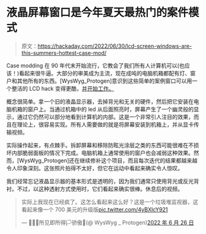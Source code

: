 # 液晶屏幕窗口是今年夏天最热门的案件模式

> 原文：<https://hackaday.com/2022/06/30/lcd-screen-windows-are-this-summers-hottest-case-mod/>

Case modding 在 90 年代末开始流行，它教会了我们所有人计算机可以(也应该！)看起来很牛逼。大部分的审美成为主流，现在成吨的电脑机箱都配有灯、窗户和其他所有的东西。[WysWyg_Protogen]意识到这些简单的案例窗口可以用一个整洁的 LCD hack 变得更酷，[并开始工作。](https://twitter.com/WysWyg_Protogen/status/1540435297825062915)

概念很简单。拿一个旧的液晶显示器，去掉背光和无关的硬件，然后把它安装在电脑机箱的窗户上。当通过机箱中的 led 从后面照亮时，屏幕产生了一个幽灵般的显示，通过它仍然可以部分地看到计算机的内部。这是一个非常引人注目的效果，而且在理论上，很容易实现。所有人需要做的就是将屏幕安装到机箱上，并从显卡传输视频。

实际操作起来，有点棘手。拆卸屏幕和移除防眩光涂层之类的东西可能很难在不损坏内部脆弱面板的情况下完成。电脑机箱上通常使用的窗户也会减弱这种效果。然而，[WysWyg_Protogen]还在继续修补这个项目，而且每次迭代的结果都越来越令人印象深刻。这张照片拍得不太好，但它在运动中看起来确实令人惊叹。

我们经常忘记液晶显示器的基本形式是透明的，因为我们通常只使用背光或反光背衬。不过，以这种透射方式使用时，它们看起来确实很棒。休息后的视频。

> 实际上我现在已经疯了。这怎么看起来这么好？这是一个垃圾堆监视器，这看起来像一个 700 美元的升级版[pic.twitter.com/4yBXlcY921](https://t.co/4yBXlcY921)
> 
> — 💜🖤🤍所见即所得🏳️‍骄傲🌈(@ WysWyg _ Protogen)[2022 年 6 月 26 日](https://twitter.com/WysWyg_Protogen/status/1540937749103923201?ref_src=twsrc%5Etfw)
